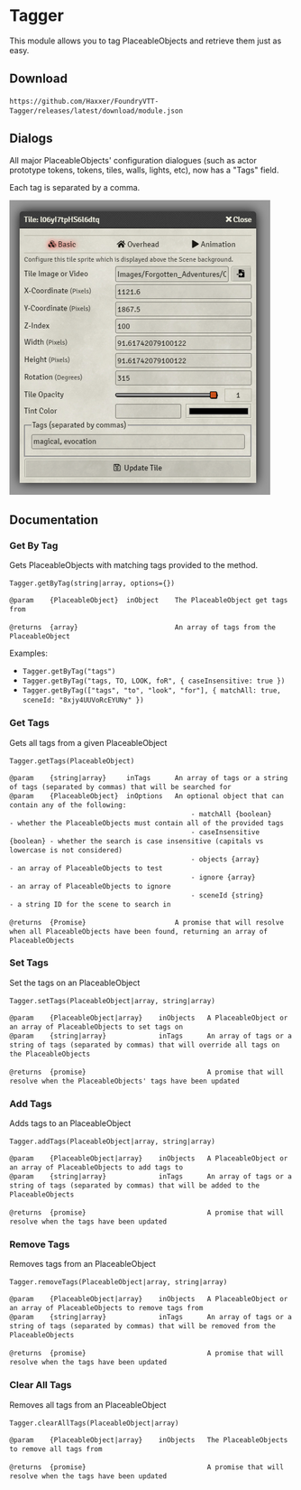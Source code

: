 # Tagger

This module allows you to tag PlaceableObjects and retrieve them just as easy.

## Download

`https://github.com/Haxxer/FoundryVTT-Tagger/releases/latest/download/module.json`

## Dialogs

All major PlaceableObjects' configuration dialogues (such as actor prototype tokens, tokens, tiles, walls, lights, etc), now has a "Tags" field.

Each tag is separated by a comma.

![img.png](docs/token-config.png)

## Documentation

### Get By Tag
Gets PlaceableObjects with matching tags provided to the method.

`Tagger.getByTag(string|array, options={})`

```
@param    {PlaceableObject}  inObject    The PlaceableObject get tags from

@returns  {array}                        An array of tags from the PlaceableObject
```

Examples:

- `Tagger.getByTag("tags")`
- `Tagger.getByTag("tags, TO, LOOK, foR", { caseInsensitive: true })`
- `Tagger.getByTag(["tags", "to", "look", "for"], { matchAll: true, sceneId: "8xjy4UUVoRcEYUNy" })`

### Get Tags
Gets all tags from a given PlaceableObject

`Tagger.getTags(PlaceableObject)`

```
@param    {string|array}     inTags      An array of tags or a string of tags (separated by commas) that will be searched for
@param    {PlaceableObject}  inOptions   An optional object that can contain any of the following:
                                             - matchAll {boolean}        - whether the PlaceableObjects must contain all of the provided tags
                                             - caseInsensitive {boolean} - whether the search is case insensitive (capitals vs lowercase is not considered)
                                             - objects {array}           - an array of PlaceableObjects to test
                                             - ignore {array}            - an array of PlaceableObjects to ignore
                                             - sceneId {string}          - a string ID for the scene to search in

@returns  {Promise}                      A promise that will resolve when all PlaceableObjects have been found, returning an array of PlaceableObjects
```

### Set Tags

Set the tags on an PlaceableObject

`Tagger.setTags(PlaceableObject|array, string|array)`

```
@param    {PlaceableObject|array}    inObjects   A PlaceableObject or an array of PlaceableObjects to set tags on
@param    {string|array}             inTags      An array of tags or a string of tags (separated by commas) that will override all tags on the PlaceableObjects

@returns  {promise}                              A promise that will resolve when the PlaceableObjects' tags have been updated

```

### Add Tags

Adds tags to an PlaceableObject

`Tagger.addTags(PlaceableObject|array, string|array)`

```
@param    {PlaceableObject|array}    inObjects   A PlaceableObject or an array of PlaceableObjects to add tags to
@param    {string|array}             inTags      An array of tags or a string of tags (separated by commas) that will be added to the PlaceableObjects

@returns  {promise}                              A promise that will resolve when the tags have been updated
```

### Remove Tags

Removes tags from an PlaceableObject

`Tagger.removeTags(PlaceableObject|array, string|array)`

```
@param    {PlaceableObject|array}    inObjects   A PlaceableObject or an array of PlaceableObjects to remove tags from
@param    {string|array}             inTags      An array of tags or a string of tags (separated by commas) that will be removed from the PlaceableObjects

@returns  {promise}                              A promise that will resolve when the tags have been updated
```

### Clear All Tags

Removes all tags from an PlaceableObject

`Tagger.clearAllTags(PlaceableObject|array)`

```
@param    {PlaceableObject|array}    inObjects   The PlaceableObjects to remove all tags from

@returns  {promise}                              A promise that will resolve when the tags have been updated
```
